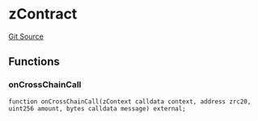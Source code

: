 # zContract
[Git Source](https://github.com/zeta-chain/protocol-contracts/blob/c36a179b97a1de4e07d52f443c0ba9860e83aa72/contracts/zevm/interfaces/UniversalContract.sol)


## Functions
### onCrossChainCall


```solidity
function onCrossChainCall(zContext calldata context, address zrc20, uint256 amount, bytes calldata message) external;
```

